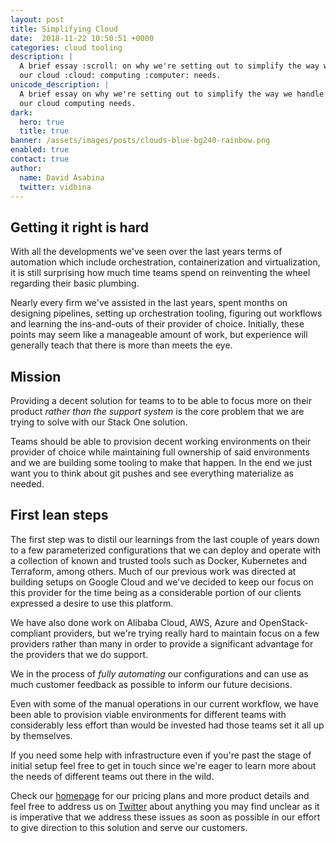 ```yaml
---
layout: post
title: Simplifying Cloud
date:  2018-11-22 10:50:51 +0000
categories: cloud tooling
description: |
  A brief essay :scroll: on why we're setting out to simplify the way we handle
  our cloud :cloud: computing :computer: needs.
unicode_description: |
  A brief essay on why we're setting out to simplify the way we handle
  our cloud computing needs.
dark:
  hero: true
  title: true
banner: /assets/images/posts/clouds-blue-bg240-rainbow.png
enabled: true
contact: true
author:
  name: David Asabina
  twitter: vidbina
---
```


## Getting it right is hard

With all the developments we've seen over the last years terms of automation
which include orchestration, containerization and virtualization, it is still
surprising how much time teams spend on reinventing the wheel regarding their
basic plumbing.

Nearly every firm we've assisted in the last years, spent months on designing
pipelines, setting up orchestration tooling, figuring out workflows and
learning the ins-and-outs of their provider of choice. Initially, these points
may seem like a manageable amount of work, but experience will generally teach
that there is more than meets the eye.

## Mission

Providing a decent solution for teams to to be able to focus more on their
product <em>rather than the support system</em> is the core problem that we are
trying to solve with our Stack One solution.

Teams should be able to provision decent working environments on their provider
of choice while maintaining full ownership of said environments and we are
building some tooling to make that happen. In the end we just want you to think
about git pushes and see everything materialize as needed.

## First lean steps

The first step was to distil our learnings from the last couple of years down
to a few parameterized configurations that we can deploy and operate with a
collection of known and trusted tools such as Docker, Kubernetes and Terraform,
among others. Much of our previous work was directed at building setups on
Google Cloud and we've decided to keep our focus on this provider for the time
being as a considerable portion of our clients expressed a desire to use this
platform.

We have also done work on Alibaba Cloud, AWS, Azure and OpenStack-compliant
providers, but we're trying really hard to maintain focus on a few providers
rather than many in order to provide a significant advantage for the providers
that we do support.

We in the process of <em>fully automating</em> our configurations and can use as
much customer feedback as possible to inform our future decisions.

Even with some of the manual operations in our current workflow, we have been
able to provision viable environments for different teams with considerably
less effort than would be invested had those teams set it all up by themselves.

If you need some help with infrastructure even if you're past the stage of
initial setup feel free to get in touch since we're eager to learn more about
the needs of different teams out there in the wild.

Check our [homepage](/#pricing) for our pricing plans and more product details
and feel free to address us on [Twitter](https://twitter.com/stack1io) about
anything you may find unclear as it is imperative that we address these issues
as soon as possible in our effort to give direction to this solution and serve
our customers.
